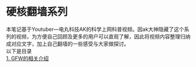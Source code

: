 # 硬核翻墙系列
本笔记基于Youtuber—电丸科技AK的科学上网科普视频。因ak大神隐藏了这个系列的视频，为方便自己回顾及更多的用户可以直观了解，因此将视频内容整理归纳成对应文字，加上自己翻墙的一些感受与大家做探讨。  
以下是目录  
[1. GFW的相关介绍](https://github.com/kxswbj/Hardcore-over-the-wall/blob/main/1.%20GFW%E7%9A%84%E7%9B%B8%E5%85%B3%E4%BB%8B%E7%BB%8D.md)

